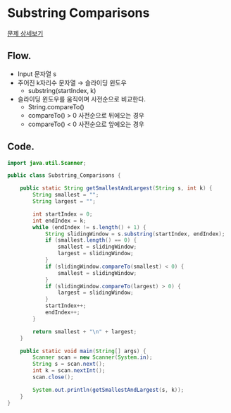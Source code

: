 # Substring Comparisons
[문제 상세보기](https://www.hackerrank.com/challenges/java-string-compare/problem?isFullScreen=true)

## Flow.

- Input 문자열 s
- 주어진 k자리수 문자열 → 슬라이딩 윈도우
    - substring(startIndex, k)
- 슬라이딩 윈도우를 움직이며 사전순으로 비교한다.
    - String.compareTo()
    - compareTo() > 0 사전순으로 뒤에오는 경우
    - compareTo() < 0 사전순으로 앞에오는 경우

## Code.

```java
import java.util.Scanner;

public class Substring_Comparisons {

    public static String getSmallestAndLargest(String s, int k) {
        String smallest = "";
        String largest = "";

        int startIndex = 0;
        int endIndex = k;
        while (endIndex != s.length() + 1) {
            String slidingWindow = s.substring(startIndex, endIndex);
            if (smallest.length() == 0) {
                smallest = slidingWindow;
                largest = slidingWindow;
            }
            if (slidingWindow.compareTo(smallest) < 0) {
                smallest = slidingWindow;
            }
            if (slidingWindow.compareTo(largest) > 0) {
                largest = slidingWindow;
            }
            startIndex++;
            endIndex++;
        }

        return smallest + "\n" + largest;
    }

    public static void main(String[] args) {
        Scanner scan = new Scanner(System.in);
        String s = scan.next();
        int k = scan.nextInt();
        scan.close();

        System.out.println(getSmallestAndLargest(s, k));
    }
}
```
